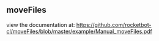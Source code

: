 ## moveFiles

 view the documentation at: https://github.com/rocketbot-cl/moveFiles/blob/master/example/Manual_moveFiles.pdf